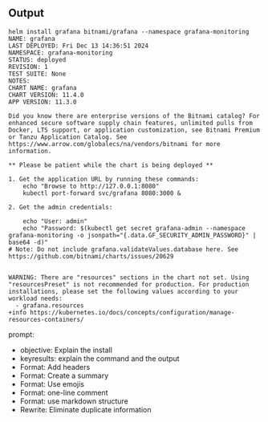 Output
---
```
helm install grafana bitnami/grafana --namespace grafana-monitoring
NAME: grafana
LAST DEPLOYED: Fri Dec 13 14:36:51 2024
NAMESPACE: grafana-monitoring
STATUS: deployed
REVISION: 1
TEST SUITE: None
NOTES:
CHART NAME: grafana
CHART VERSION: 11.4.0
APP VERSION: 11.3.0

Did you know there are enterprise versions of the Bitnami catalog? For enhanced secure software supply chain features, unlimited pulls from Docker, LTS support, or application customization, see Bitnami Premium or Tanzu Application Catalog. See https://www.arrow.com/globalecs/na/vendors/bitnami for more information.

** Please be patient while the chart is being deployed **

1. Get the application URL by running these commands:
    echo "Browse to http://127.0.0.1:8080"
    kubectl port-forward svc/grafana 8080:3000 &

2. Get the admin credentials:

    echo "User: admin"
    echo "Password: $(kubectl get secret grafana-admin --namespace grafana-monitoring -o jsonpath="{.data.GF_SECURITY_ADMIN_PASSWORD}" | base64 -d)"
# Note: Do not include grafana.validateValues.database here. See https://github.com/bitnami/charts/issues/20629


WARNING: There are "resources" sections in the chart not set. Using "resourcesPreset" is not recommended for production. For production installations, please set the following values according to your workload needs:
  - grafana.resources
+info https://kubernetes.io/docs/concepts/configuration/manage-resources-containers/
```

prompt:
- objective: Explain the install
- keyresults: explain the command and the output
- Format: Add headers
- Format: Create a summary
- Format: Use emojis
- Format: one-line comment
- Format: use markdown structure
- Rewrite: Eliminate duplicate information